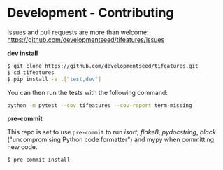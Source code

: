 # Development - Contributing

Issues and pull requests are more than welcome: https://github.com/developmentseed/tifeatures/issues

**dev install**

```bash
$ git clone https://github.com/developmentseed/tifeatures.git
$ cd tifeatures
$ pip install -e .["test,dev"]
```

You can then run the tests with the following command:

```sh
python -m pytest --cov tifeatures --cov-report term-missing
```

**pre-commit**

This repo is set to use `pre-commit` to run *isort*, *flake8*, *pydocstring*, *black* ("uncompromising Python code formatter") and mypy when committing new code.

```bash
$ pre-commit install
```
